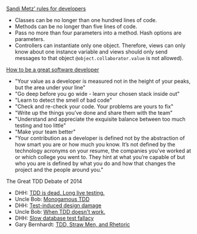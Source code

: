 [Sandi Metz’ rules for developers](http://robots.thoughtbot.com/post/50655960596/sandi-metz-rules-for-developers)
- Classes can be no longer than one hundred lines of code.
- Methods can be no longer than five lines of code.
- Pass no more than four parameters into a method. Hash options are parameters.
- Controllers can instantiate only one object. Therefore, views can only know about one instance variable and views should only send messages to that object `@object.collaborator.value` is not allowed).

[How to be a great software
developer](http://peternixey.com/post/83510597580/how-to-be-a-great-software-developer)
- "Your value as a developer is measured not in the height of your peaks, but the area under your line"
- "Go deep before you go wide - learn your chosen stack inside out"
- "Learn to detect the smell of bad code"
- "Check and re-check your code. Your problems are yours to fix"
- "Write up the things you’ve done and share them with the team"
- "Understand and appreciate the exquisite balance between too much testing and too little"
- "Make your team better"
- "Your contribution as a developer is defined not by the abstraction of how smart you are or how much you know. It’s not defined by the technology acronyms on your resume, the companies you’ve worked at or which college you went to. They hint at what you’re capable of but who you are is defined by what you do and how that changes the project and the people around you."

The Great TDD Debate of 2014
- DHH: [TDD is dead. Long live testing.](http://david.heinemeierhansson.com/2014/tdd-is-dead-long-live-testing.html)
- Uncle Bob: [Monogamous TDD](http://blog.8thlight.com/uncle-bob/2014/04/25/MonogamousTDD.html)
- DHH: [Test-induced design damage](http://david.heinemeierhansson.com/2014/test-induced-design-damage.html)
- Uncle Bob: [When TDD doesn't work.](http://blog.8thlight.com/uncle-bob/2014/04/30/When-tdd-does-not-work.html)
- DHH: [Slow database test fallacy](http://david.heinemeierhansson.com/2014/slow-database-test-fallacy.html)
- Gary Bernhardt: [TDD, Straw Men, and Rhetoric](https://www.destroyallsoftware.com/blog/2014/tdd-straw-men-and-rhetoric)
